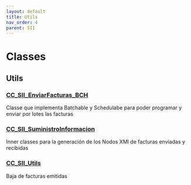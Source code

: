 ```yaml
---
layout: default
title: Utils
nav_order: 4
parent: SII
---
```


# Classes

## Utils

### [CC_SII_EnviarFacturas_BCH](CC_SII_EnviarFacturas_BCH.md)

Classe que implementa Batchable y Schedulabe para poder programar y enviar por lotes las facturas

### [CC_SII_SuministroInformacion](CC_SII_SuministroInformacion.md)

Inner classes para la generación de los Nodos XMl de facturas enviadas y recibidas

### [CC_SII_Utils](CC_SII_Utils.md)

Baja de facturas emitidas
